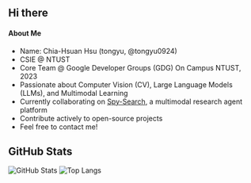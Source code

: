 ## Hi there 
#### About Me
- Name: Chia-Hsuan Hsu (tongyu, @tongyu0924)  
- CSIE @ NTUST  
- Core Team @ Google Developer Groups (GDG) On Campus NTUST, 2023  
- Passionate about Computer Vision (CV), Large Language Models (LLMs), and Multimodal Learning   
- Currently collaborating on [Spy-Search](https://github.com/JasonHonKL/spy-search), a multimodal research agent platform
- Contribute actively to open-source projects 
- Feel free to contact me!

## GitHub Stats
![GitHub Stats](https://github-readme-stats.vercel.app/api?username=tongyu0924&show_icons=true&theme=tokyonight)
![Top Langs](https://github-readme-stats.vercel.app/api/top-langs/?username=tongyu0924&layout=compact&theme=tokyonight&langs_count=8)

<!--
**tongyu0924/tongyu0924** is a ✨ _special_ ✨ repository because its `README.md` (this file) appears on your GitHub profile.

Here are some ideas to get you started:

- 🔭 I’m currently working on ...
- 🌱 I’m currently learning ...
- 👯 I’m looking to collaborate on ...
- 🤔 I’m looking for help with ...
- 💬 Ask me about ...
- 📫 How to reach me: ...
- 😄 Pronouns: ...
- ⚡ Fun fact: ...
-->
